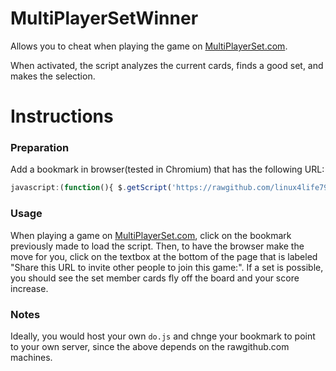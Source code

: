 MultiPlayerSetWinner
====================

Allows you to cheat when playing the game on <a href="http://multiplayerset.com">MultiPlayerSet.com</a>.

When activated, the script analyzes the current cards, finds a good set, and makes the selection.


Instructions
============


### Preparation

Add a bookmark in browser(tested in Chromium) that has the following URL:
```js
javascript:(function(){ $.getScript('https://rawgithub.com/linux4life798/MultiPlayerSetWinner/master/do.js'); })();
```

### Usage

When playing a game on <a href="http://multiplayerset.com">MultiPlayerSet.com</a>, click on the bookmark previously made to load the script.
Then, to have the browser make the move for you, click on the textbox at the bottom of the page that is labeled "Share this URL to invite other people to join this game:".
If a set is possible, you should see the set member cards fly off the board and your score increase.

### Notes

Ideally, you would host your own `do.js` and chnge your bookmark to point to your own server, since the above depends on the rawgithub.com machines.
